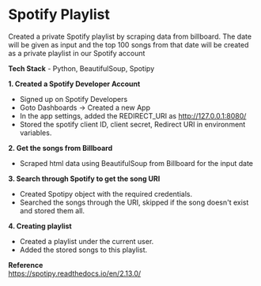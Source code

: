 # Spotify Playlist

Created a private Spotify playlist by scraping data from billboard.
The date will be given as input and the top 100 songs from that date will be created as a private playlist in our Spotify account

**Tech Stack** - Python, BeautifulSoup, Spotipy 

**1. Created a Spotify Developer Account**  
  - Signed up on Spotify Developers
  - Goto Dashboards -> Created a new App
  - In the app settings, added the REDIRECT_URI as http://127.0.0.1:8080/
  - Stored the spotify client ID, client secret, Redirect URI in environment variables.

**2. Get the songs from Billboard**  
  - Scraped html data using BeautifulSoup from Billboard for the input date

**3. Search through Spotify to get the song URI**  
  - Created Spotipy object with the required credentials.
  - Searched the songs through the URI, skipped if the song doesn't exist and stored them all.

**4. Creating playlist**  
  - Created a playlist under the current user.
  - Added the stored songs to this playlist.

**Reference**  
https://spotipy.readthedocs.io/en/2.13.0/
